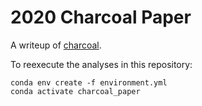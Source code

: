 # 2020 Charcoal Paper

A writeup of [charcoal](github.com/dib-lab/charcoal).

To reexecute the analyses in this repository:

```
conda env create -f environment.yml
conda activate charcoal_paper
```

